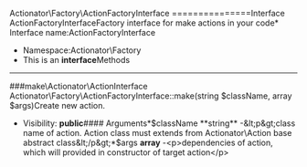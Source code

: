 Actionator\Factory\ActionFactoryInterface
===============Interface ActionFactoryInterfaceFactory interface for make actions in your code* Interface name:ActionFactoryInterface
* Namespace:Actionator\Factory
* This is an **interface**Methods
-------
###make\Actionator\ActionInterface Actionator\Factory\ActionFactoryInterface::make(string $className, array $args)Create new action.



* Visibility: **public**#### Arguments*$className **string** -&lt;p&gt;class name of action. Action class must extends from Actionator\Action base abstract class&lt;/p&gt;*$args **array** -&lt;p&gt;dependencies of action, which will provided in constructor of target action&lt;/p&gt;